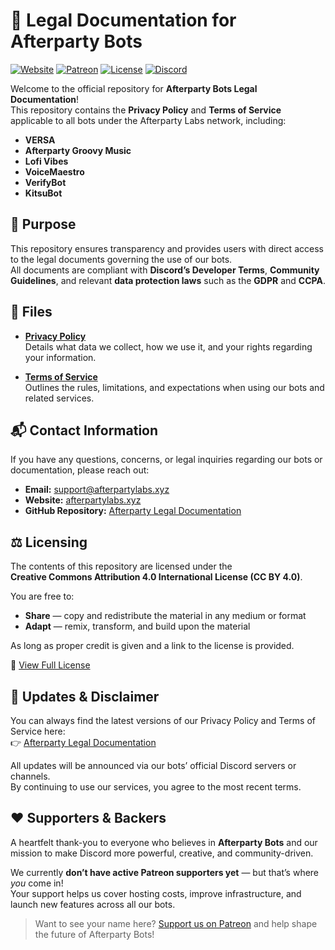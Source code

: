 # 🧾 Legal Documentation for Afterparty Bots

[![Website](https://img.shields.io/badge/🌐_Website-afterpartylabs.xyz-blue?style=flat-square)](https://afterpartylabs.xyz)
[![Patreon](https://img.shields.io/badge/💖_Support-Patreon-orange?style=flat-square)](https://patreon.com/AfterpartyClub)
[![License](https://img.shields.io/badge/License-CC_BY_4.0-lightgrey?style=flat-square)](https://creativecommons.org/licenses/by/4.0/)
[![Discord](https://img.shields.io/badge/💬_Join_Us-Discord-7289DA?style=flat-square)](https://discord.gg/afterparty)



Welcome to the official repository for **Afterparty Bots Legal Documentation**!  
This repository contains the **Privacy Policy** and **Terms of Service** applicable to all bots under the Afterparty Labs network, including:

- **VERSA**  
- **Afterparty Groovy Music**  
- **Lofi Vibes**  
- **VoiceMaestro**  
- **VerifyBot**  
- **KitsuBot**



## 🎯 Purpose

This repository ensures transparency and provides users with direct access to the legal documents governing the use of our bots.  
All documents are compliant with **Discord’s Developer Terms**, **Community Guidelines**, and relevant **data protection laws** such as the **GDPR** and **CCPA**.



## 📁 Files

- **[Privacy Policy](legal/privacy-policy)**  
  Details what data we collect, how we use it, and your rights regarding your information.  

- **[Terms of Service](legal/terms-of-service)**  
  Outlines the rules, limitations, and expectations when using our bots and related services.



## 📬 Contact Information

If you have any questions, concerns, or legal inquiries regarding our bots or documentation, please reach out:

- **Email:** [support@afterpartylabs.xyz](mailto:support@afterpartylabs.xyz)  
- **Website:** [afterpartylabs.xyz](https://afterpartylabs.xyz)  
- **GitHub Repository:** [Afterparty Legal Documentation](https://github.com/afteryparty/Afterparty-Legal-Documentation)



## ⚖️ Licensing

The contents of this repository are licensed under the  
**Creative Commons Attribution 4.0 International License (CC BY 4.0)**.  

You are free to:
- **Share** — copy and redistribute the material in any medium or format  
- **Adapt** — remix, transform, and build upon the material  

As long as proper credit is given and a link to the license is provided.  

📄 [View Full License](https://creativecommons.org/licenses/by/4.0/)



## 📢 Updates & Disclaimer

You can always find the latest versions of our Privacy Policy and Terms of Service here:  
👉 [Afterparty Legal Documentation](https://github.com/afteryparty/Afterparty-Legal-Documentation/tree/main/legal)

All updates will be announced via our bots’ official Discord servers or channels.  
By continuing to use our services, you agree to the most recent terms.



## ❤️ Supporters & Backers

A heartfelt thank-you to everyone who believes in **Afterparty Bots** and our mission to make Discord more powerful, creative, and community-driven.  

We currently **don’t have active Patreon supporters yet** — but that’s where *you* come in!  
Your support helps us cover hosting costs, improve infrastructure, and launch new features across all our bots.

> Want to see your name here? [Support us on Patreon](https://patreon.com/AfterpartyClub) and help shape the future of Afterparty Bots!
